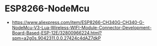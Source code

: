 # ESP8266-NodeMcu

- https://www.aliexpress.com/item/ESP8266-CH340G-CH340-G-NodeMcu-V3-Lua-Wireless-WIFI-Module-Connector-Development-Board-Based-ESP-12E/32800966224.html?spm=a2g0s.9042311.0.0.27424c4dAZ7dkP
